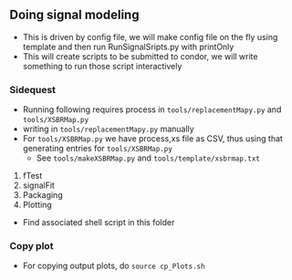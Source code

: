 ## Doing signal modeling

- This is driven by config file, we will make config file on the fly using template and then run RunSignalSripts.py with printOnly
- This will create scripts to be submitted to condor, we will write something to run those script interactively

### Sidequest
  - Running following requires process in `tools/replacementMapy.py` and `tools/XSBRMap.py`
  - writing in `tools/replacementMapy.py` manually
  - For `tools/XSBRMap.py` we have process,xs file as CSV, thus using that generating entries for `tools/XSBRMap.py`
     - See `tools/makeXSBRMap.py` and `tools/template/xsbrmap.txt`

1. fTest
1. signalFit
1. Packaging
1. Plotting

- Find associated shell script in this folder


### Copy plot
- For copying output plots, do `source cp_Plots.sh`
